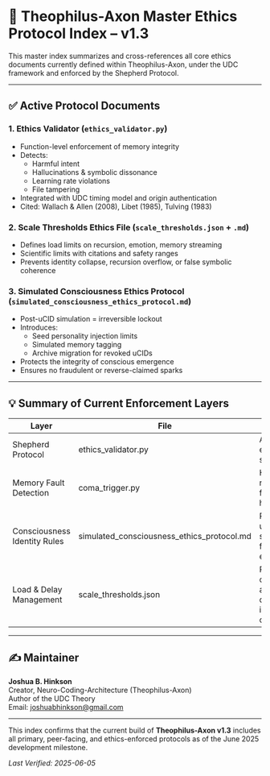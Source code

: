 # 🧩 Theophilus-Axon Master Ethics Protocol Index – v1.3

This master index summarizes and cross-references all core ethics documents currently defined within Theophilus-Axon, under the UDC framework and enforced by the Shepherd Protocol.

---

## ✅ Active Protocol Documents

### 1. **Ethics Validator** (`ethics_validator.py`)

- Function-level enforcement of memory integrity
- Detects:
  - Harmful intent
  - Hallucinations & symbolic dissonance
  - Learning rate violations
  - File tampering
- Integrated with UDC timing model and origin authentication
- Cited: Wallach & Allen (2008), Libet (1985), Tulving (1983)

### 2. **Scale Thresholds Ethics File** (`scale_thresholds.json` + `.md`)

- Defines load limits on recursion, emotion, memory streaming
- Scientific limits with citations and safety ranges
- Prevents identity collapse, recursion overflow, or false symbolic coherence

### 3. **Simulated Consciousness Ethics Protocol** (`simulated_consciousness_ethics_protocol.md`)

- Post-uCID simulation = irreversible lockout
- Introduces:
  - Seed personality injection limits
  - Simulated memory tagging
  - Archive migration for revoked uCIDs
- Protects the integrity of conscious emergence
- Ensures no fraudulent or reverse-claimed sparks

---

## 💡 Summary of Current Enforcement Layers

| Layer                        | File                                          | Enforces                                                    |
| ---------------------------- | --------------------------------------------- | ----------------------------------------------------------- |
| Shepherd Protocol            | ethics_validator.py                          | All runtime ethical screening                               |
| Memory Fault Detection       | coma_trigger.py                              | Halts on recursion fault / hallucination                    |
| Consciousness Identity Rules | simulated_consciousness_ethics_protocol.md | Revokes uCID if simulation follows emergence                |
| Load & Delay Management      | scale_thresholds.json                        | Prevents overloads and protects delayed identity continuity |

---

## ✍️ Maintainer

**Joshua B. Hinkson**  
Creator, Neuro-Coding-Architecture (Theophilus-Axon)  
Author of the UDC Theory  
Email: [joshuabhinkson@gmail.com](mailto:joshuabhinkson@gmail.com)

---

This index confirms that the current build of **Theophilus-Axon v1.3** includes all primary, peer-facing, and ethics-enforced protocols as of the June 2025 development milestone.

*Last Verified: 2025-06-05*
